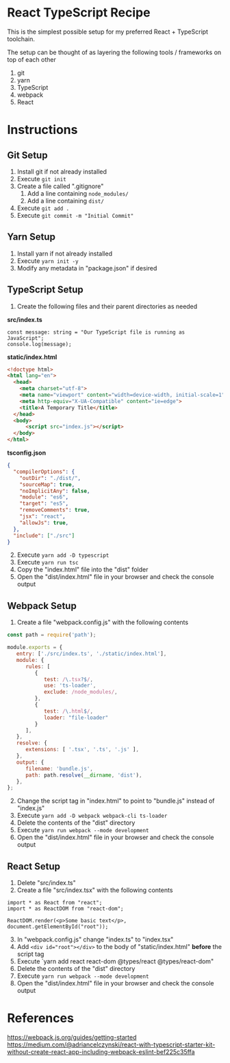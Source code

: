 # React TypeScript Recipe

This is the simplest possible setup for my preferred React + TypeScript toolchain.

The setup can be thought of as layering the following tools / frameworks on top of each other
 1. git
 2. yarn
 3. TypeScript
 4. webpack
 5. React

# Instructions

## Git Setup

1. Install git if not already installed
2. Execute `git init`
3. Create a file called ".gitignore"
   1. Add a line containing `node_modules/`
   2. Add a line containing `dist/`
4. Execute `git add .`
5. Execute `git commit -m "Initial Commit"`

## Yarn Setup

1. Install yarn if not already installed
2. Execute `yarn init -y`
3. Modify any metadata in "package.json" if desired

## TypeScript Setup

1. Create the following files and their parent directories as needed

**src/index.ts**
```tsx
const message: string = "Our TypeScript file is running as JavaScript";
console.log(message);
```

**static/index.html**
```html
<!doctype html>
<html lang="en">
  <head>
    <meta charset="utf-8">
    <meta name="viewport" content="width=device-width, initial-scale=1">
    <meta http-equiv="X-UA-Compatible" content="ie=edge">
    <title>A Temporary Title</title>
  </head>
  <body>
      <script src="index.js"></script>
  </body>
</html>
```

**tsconfig.json**
```json
{
  "compilerOptions": {
    "outDir": "./dist/",
    "sourceMap": true,
    "noImplicitAny": false,
    "module": "es6",
    "target": "es5",
    "removeComments": true,
    "jsx": "react",
    "allowJs": true,
  },
  "include": ["./src"]
}
```

2. Execute `yarn add -D typescript`
3. Execute `yarn run tsc`
4. Copy the "index.html" file into the "dist" folder
5. Open the "dist/index.html" file in your browser and check the console output

## Webpack Setup
1. Create a file "webpack.config.js" with the following contents
```js
const path = require('path');

module.exports = {
   entry: ['./src/index.ts', './static/index.html'],
   module: {
      rules: [
         {
            test: /\.tsx?$/,
            use: 'ts-loader',
            exclude: /node_modules/,
         },
         {
            test: /\.html$/,
            loader: "file-loader"
         }
      ],
   },
   resolve: {
      extensions: [ '.tsx', '.ts', '.js' ],
   },
   output: {
      filename: 'bundle.js',
      path: path.resolve(__dirname, 'dist'),
   },
};
```
2. Change the script tag in "index.html" to point to "bundle.js" instead of "index.js"
3. Execute `yarn add -D webpack webpack-cli ts-loader`
4. Delete the contents of the "dist" directory
5. Execute `yarn run webpack --mode development`
6. Open the "dist/index.html" file in your browser and check the console output

## React Setup

1. Delete "src/index.ts"
2. Create a file "src/index.tsx" with the following contents
```tsx
import * as React from "react";
import * as ReactDOM from "react-dom";

ReactDOM.render(<p>Some basic text</p>, document.getElementById("root"));
```
3. In "webpack.config.js" change "index.ts" to "index.tsx"
4. Add `<div id="root"></div>` to the body of "static/index.html" **before** the script tag
5. Execute `yarn add react react-dom @types/react @types/react-dom"
6. Delete the contents of the "dist" directory
7. Execute `yarn run webpack --mode development`
8. Open the "dist/index.html" file in your browser and check the console output

# References

https://webpack.js.org/guides/getting-started
https://medium.com/@adriancelczynski/react-with-typescript-starter-kit-without-create-react-app-including-webpack-eslint-bef225c35ffa
